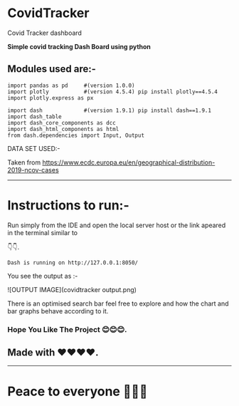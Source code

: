 # CovidTracker
Covid Tracker dashboard


__Simple covid tracking Dash Board using python__

## Modules used are:-
```
import pandas as pd     #(version 1.0.0)
import plotly           #(version 4.5.4) pip install plotly==4.5.4
import plotly.express as px

import dash             #(version 1.9.1) pip install dash==1.9.1
import dash_table
import dash_core_components as dcc
import dash_html_components as html
from dash.dependencies import Input, Output
```

DATA SET USED:-

Taken from https://www.ecdc.europa.eu/en/geographical-distribution-2019-ncov-cases

--------------------------------------------------------------

# Instructions to run:-

Run simply from the IDE and open the local server host or the link apeared in the terminal similar to 

👇👇.
```
Dash is running on http://127.0.0.1:8050/
```

You see the output as :- 

![OUTPUT IMAGE](covidtracker output.png)

There is an optimised search bar feel free to explore and how the chart and bar graphs behave according to it.

### Hope You Like The Project 😊😊😊.

## Made with ❤️❤️❤️❤️.

---------------------------------------------------

# Peace to everyone 🙏🙏🙏
